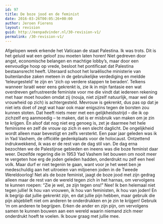 ```yaml
---
id: 97
title: De boze jood en de feminist
date: 2016-03-26T00:05:26+00:00
author: Jeroen Fierens
layout: revision
guid: http://eenpadvinder.nl/30-revision-v1/
permalink: /30-revision-v1/
---
```

Afgelopen week erkende het Vaticaan de staat Palestina. Ik was trots. Dit is het geluid wat een geloof zou moeten laten horen! Niet gedreven door angst, economische belangen en machtige lobby’s, maar door een eenvoudige hoop op vrede, besloot het pontificaat dat Palestina bestaansrecht heeft. Uiteraard schoot het Israëlische ministerie van buitenlandse zaken meteen in de gebruikelijke verdediging en meldde ‘teleurgesteld’ te zijn en ‘zich op verdere stappen te beraden’.  Telkens wanneer Israël weer eens gekrenkt is, zie ik in mijn fantasie een wat overdreven gefrustreerde feministe voor me die vindt dat iedereen rekening met haar moet houden omdat zij (nouja, niet zijzelf natuurlijk, maar wel de vrouwheid op zich) is achtergesteld. Mevrouw is gekrenkt, dus pas op dat je niet iets doet of zegt wat haar ook maar enigszins tegen de borsten zou kunnen stoten. Dat heeft niets meer met een gelijkheidsstrijd – die ik op zichzelf erg aanmoedig – te maken, dat is er misbruik van maken om je zin te krijgen. En alsof dat nog niet erg genoeg is, zet je daarmee het hele feminisme en zelf de vrouw op zich in een slecht daglicht. De ongelijkheid wordt alleen maar bevestigt en zelfs versterkt.  Een paar jaar geleden was ik in Yad Vashem, de officiële gedenkplaats voor de holocaust. Ontzettend indrukwekkend, ik was er de rest van de dag stil van. De dag erna bezochten we de Palestijnse gebieden en ineens was die boze feminist daar weer. Dezelfde regering die in 1953 Yad Vashem liet bouwen om nooit meer te vergeten hoe erg de joden geleden hadden, onderdrukt nu zelf een heel volk. Maar durf er niet tegenin te gaan, want voor je het weet ben je medeschuldig aan het uitroeien van miljoenen joden in de Tweede Wereldoorlog!  Net als de boze feminist, jaagt de boze jood met zijn gedrag alleen maar de rest van de wereld tegen zich in het harnas, om vervolgens te kunnen roepen: “Zie je wel, ze zijn tegen ons!” Nee! Ik ben helemaal niet tegen jullie! Ik hou van vrouwen, ik hou van feministen, ik hou van joden! En ik begrijp dat jullie gekrenkt zijn, en dat jullie pijn hebben, maar gebruik die pijn alsjeblieft niet om anderen te onderdrukken en je zin te krijgen! Gebruik ‘m om anderen te begrijpen. Erken de ander en zijn pijn, om vervolgens samen te kunnen bouwen aan een wereld waarin niemand zich meer onderdrukt hoeft te voelen. Ik bouw graag met jullie mee.